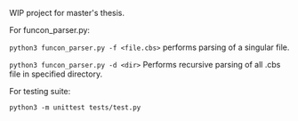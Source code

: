 WIP project for master's thesis.

For funcon_parser.py:

`python3 funcon_parser.py -f <file.cbs>` performs parsing of a singular file.

`python3 funcon_parser.py -d <dir>` Performs recursive parsing of all .cbs file in specified directory.

For testing suite:

`python3 -m unittest tests/test.py`